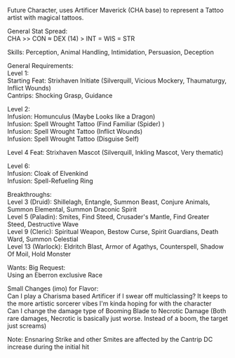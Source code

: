 Future Character, uses Artificer Maverick (CHA base) to represent a Tattoo artist with magical tattoos.

General Stat Spread: \
CHA >> CON ≈ DEX (14) > INT = WIS = STR

Skills: Perception, Animal Handling, Intimidation, Persuasion, Deception

General Requirements: \
Level 1: \
Starting Feat: Strixhaven Initiate (Silverquill, Vicious Mockery, Thaumaturgy, Inflict Wounds) \
Cantrips: Shocking Grasp, Guidance 

Level 2: \
Infusion: Homunculus (Maybe Looks like a Dragon) \
Infusion: Spell Wrought Tattoo (Find Familiar (Spider) ) \
Infusion: Spell Wrought Tattoo (Inflict Wounds) \
Infusion: Spell Wrought Tattoo (Disguise Self) 

Level 4 Feat: Strixhaven Mascot (Silverquill, Inkling Mascot, Very thematic) 

Level 6: \
Infusion: Cloak of Elvenkind \
Infusion: Spell-Refueling Ring

Breakthroughs: \
Level 3 (Druid): Shillelagh, Entangle, Summon Beast, Conjure Animals, Summon Elemental, Summon Draconic Spirit \
Level 5 (Paladin): Smites, Find Steed, Crusader's Mantle, Find Greater Steed, Destructive Wave \
Level 9 (Cleric): Spiritual Weapon, Bestow Curse, Spirit Guardians, Death Ward, Summon Celestial \
Level 13 (Warlock): Eldritch Blast, Armor of Agathys, Counterspell, Shadow Of Moil, Hold Monster

Wants: 
Big Request: \
Using an Eberron exclusive Race

Small Changes (imo) for Flavor: \
Can I play a Charisma based Artificer if I swear off multiclassing? It keeps to the more artistic sorcerer vibes I'm kinda hoping for with the character \
Can I change the damage type of Booming Blade to Necrotic Damage (Both rare damages, Necrotic is basically just worse. Instead of a boom, the target just screams)

Note: Ensnaring Strike and other Smites are affected by the Cantrip DC increase during the initial hit
